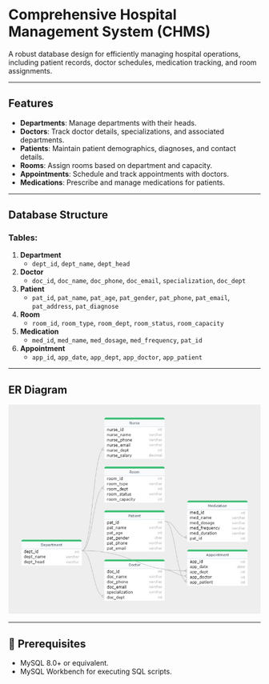 # Comprehensive Hospital Management System (CHMS)

A robust database design for efficiently managing hospital operations, including patient records, doctor schedules, medication tracking, and room assignments.

---

##  Features
- **Departments**: Manage departments with their heads.
- **Doctors**: Track doctor details, specializations, and associated departments.
- **Patients**: Maintain patient demographics, diagnoses, and contact details.
- **Rooms**: Assign rooms based on department and capacity.
- **Appointments**: Schedule and track appointments with doctors.
- **Medications**: Prescribe and manage medications for patients.

---

##  Database Structure
### Tables:
1. **Department**
   - `dept_id`, `dept_name`, `dept_head`
2. **Doctor**
   - `doc_id`, `doc_name`, `doc_phone`, `doc_email`, `specialization`, `doc_dept`
3. **Patient**
   - `pat_id`, `pat_name`, `pat_age`, `pat_gender`, `pat_phone`, `pat_email`, `pat_address`, `pat_diagnose`
4. **Room**
   - `room_id`, `room_type`, `room_dept`, `room_status`, `room_capacity`
5. **Medication**
   - `med_id`, `med_name`, `med_dosage`, `med_frequency`, `pat_id`
6. **Appointment**
   - `app_id`, `app_date`, `app_dept`, `app_doctor`, `app_patient`

---

##  ER Diagram
![ER Diagram](Overview.jpg)

---

## 🔧 Prerequisites
- MySQL 8.0+ or equivalent.
- MySQL Workbench for executing SQL scripts.
